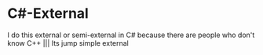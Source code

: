 # C#-External
I do this external or semi-external in C# because there are people who don't know C++ ||| Its jump simple external

